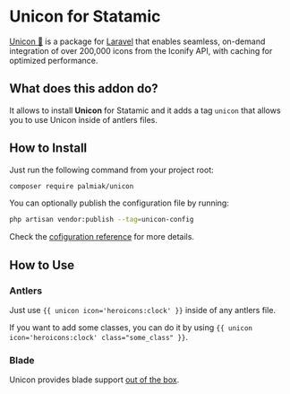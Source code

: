 # Unicon for Statamic

[Unicon 🦄](https://unicon.rocks/) is a package for [Laravel](https://laravel.com/) that enables seamless, on-demand integration of over 200,000 icons from the Iconify API, with caching for optimized performance.

## What does this addon do?
It allows to install **Unicon** for Statamic and it adds a tag `unicon` that allows you to use Unicon inside of antlers files.

## How to Install

Just run the following command from your project root:

``` bash
composer require palmiak/unicon
```

You can optionally publish the configuration file by running:

```bash
php artisan vendor:publish --tag=unicon-config
```
Check the [cofiguration reference](https://unicon.rocks/config-reference) for more details.

## How to Use
### Antlers
Just use `{{ unicon icon='heroicons:clock' }}` inside of any antlers file. 

If you want to add some classes, you can do it by using `{{ unicon icon='heroicons:clock' class="some_class" }}`.

### Blade
Unicon provides blade support [out of the box](https://unicon.rocks/components/blade-component).
